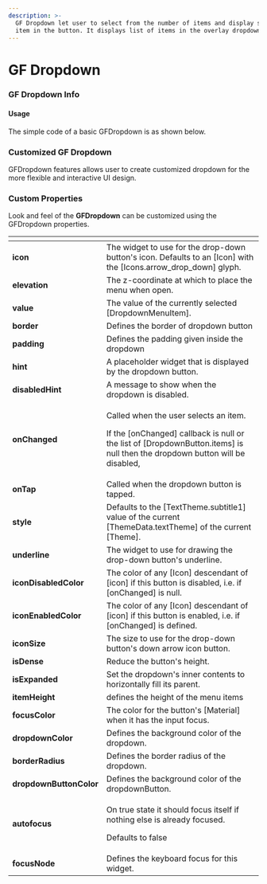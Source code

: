 ```yaml
---
description: >-
  GF Dropdown let user to select from the number of items and display selected
  item in the button. It displays list of items in the overlay dropdown fashion.
---
```


# GF Dropdown

### GF Dropdown Info

#### Usage

The simple code of a basic GFDropdown is as shown below. 



### Customized GF Dropdown

GFDropdown features allows user to create customized dropdown for the more flexible and interactive UI design.

### Custom Properties

Look and feel of the **GFDropdown** can be customized using the GFDropdown properties.

<table>
  <thead>
    <tr>
      <th style="text-align:left"></th>
      <th style="text-align:left"></th>
    </tr>
  </thead>
  <tbody>
    <tr>
      <td style="text-align:left"><b>icon</b>
      </td>
      <td style="text-align:left">The widget to use for the drop-down button&apos;s icon. Defaults to an
        [Icon] with the [Icons.arrow_drop_down] glyph.</td>
    </tr>
    <tr>
      <td style="text-align:left"><b>elevation</b>
      </td>
      <td style="text-align:left">The z-coordinate at which to place the menu when open.</td>
    </tr>
    <tr>
      <td style="text-align:left"><b>value</b>
      </td>
      <td style="text-align:left">The value of the currently selected [DropdownMenuItem].</td>
    </tr>
    <tr>
      <td style="text-align:left"><b>border</b>
      </td>
      <td style="text-align:left">Defines the border of dropdown button</td>
    </tr>
    <tr>
      <td style="text-align:left"><b>padding</b>
      </td>
      <td style="text-align:left">Defines the padding given inside the dropdown</td>
    </tr>
    <tr>
      <td style="text-align:left"><b>hint</b>
      </td>
      <td style="text-align:left">A placeholder widget that is displayed by the dropdown button.</td>
    </tr>
    <tr>
      <td style="text-align:left"><b>disabledHint</b>
      </td>
      <td style="text-align:left">A message to show when the dropdown is disabled.</td>
    </tr>
    <tr>
      <td style="text-align:left"><b>onChanged</b>
      </td>
      <td style="text-align:left">
        <p>Called when the user selects an item.</p>
        <p>If the [onChanged] callback is null or the list of [DropdownButton.items]
          is null then the dropdown button will be disabled,</p>
      </td>
    </tr>
    <tr>
      <td style="text-align:left"><b>onTap</b>
      </td>
      <td style="text-align:left">Called when the dropdown button is tapped.</td>
    </tr>
    <tr>
      <td style="text-align:left"><b>style</b>
      </td>
      <td style="text-align:left">Defaults to the [TextTheme.subtitle1] value of the current [ThemeData.textTheme]
        of the current [Theme].</td>
    </tr>
    <tr>
      <td style="text-align:left"><b>underline</b>
      </td>
      <td style="text-align:left">The widget to use for drawing the drop-down button&apos;s underline.</td>
    </tr>
    <tr>
      <td style="text-align:left"><b>iconDisabledColor</b>
      </td>
      <td style="text-align:left">The color of any [Icon] descendant of [icon] if this button is disabled,
        i.e. if [onChanged] is null.</td>
    </tr>
    <tr>
      <td style="text-align:left"><b>iconEnabledColor</b>
      </td>
      <td style="text-align:left">The color of any [Icon] descendant of [icon] if this button is enabled,
        i.e. if [onChanged] is defined.</td>
    </tr>
    <tr>
      <td style="text-align:left"><b>iconSize</b>
      </td>
      <td style="text-align:left">The size to use for the drop-down button&apos;s down arrow icon button.</td>
    </tr>
    <tr>
      <td style="text-align:left"><b>isDense</b>
      </td>
      <td style="text-align:left">Reduce the button&apos;s height.</td>
    </tr>
    <tr>
      <td style="text-align:left"><b>isExpanded</b>
      </td>
      <td style="text-align:left">Set the dropdown&apos;s inner contents to horizontally fill its parent.</td>
    </tr>
    <tr>
      <td style="text-align:left"><b>itemHeight</b>
      </td>
      <td style="text-align:left">defines the height of the menu items</td>
    </tr>
    <tr>
      <td style="text-align:left"><b>focusColor</b>
      </td>
      <td style="text-align:left">The color for the button&apos;s [Material] when it has the input focus.</td>
    </tr>
    <tr>
      <td style="text-align:left"><b>dropdownColor</b>
      </td>
      <td style="text-align:left">Defines the background color of the dropdown.</td>
    </tr>
    <tr>
      <td style="text-align:left"><b>borderRadius</b>
      </td>
      <td style="text-align:left">Defines the border radius of the dropdown.</td>
    </tr>
    <tr>
      <td style="text-align:left"><b>dropdownButtonColor</b>
      </td>
      <td style="text-align:left">Defines the background color of the dropdownButton.</td>
    </tr>
    <tr>
      <td style="text-align:left"><b>autofocus</b>
      </td>
      <td style="text-align:left">
        <p>On true state it should focus itself if nothing else is already focused.</p>
        <p>Defaults to false</p>
      </td>
    </tr>
    <tr>
      <td style="text-align:left"><b>focusNode</b>
      </td>
      <td style="text-align:left">Defines the keyboard focus for this widget.</td>
    </tr>
  </tbody>
</table>

